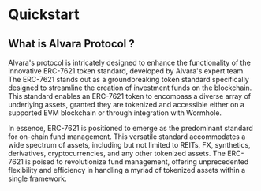 # Quickstart

## What is Alvara Protocol ?

Alvara's protocol is intricately designed to enhance the functionality of the innovative ERC-7621 token standard, developed by Alvara's expert team. The ERC-7621 stands out as a groundbreaking token standard specifically designed to streamline the creation of investment funds on the blockchain. This standard enables an ERC-7621 token to encompass a diverse array of underlying assets, granted they are tokenized and accessible either on a supported EVM blockchain or through integration with Wormhole.

In essence, ERC-7621 is positioned to emerge as the predominant standard for on-chain fund management. This versatile standard accommodates a wide spectrum of assets, including but not limited to REITs, FX, synthetics, derivatives, cryptocurrencies, and any other tokenized assets. The ERC-7621 is poised to revolutionize fund management, offering unprecedented flexibility and efficiency in handling a myriad of tokenized assets within a single framework.